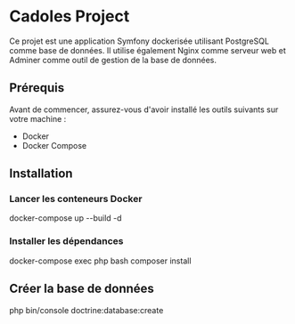 # Cadoles Project

Ce projet est une application Symfony dockerisée utilisant PostgreSQL comme base de données. Il utilise également Nginx comme serveur web et Adminer comme outil de gestion de la base de données.

## Prérequis

Avant de commencer, assurez-vous d'avoir installé les outils suivants sur votre machine :

- Docker
- Docker Compose

## Installation

### Lancer les conteneurs Docker
docker-compose up --build -d

### Installer les dépendances
docker-compose exec php bash
composer install


## Créer la base de données
 php bin/console doctrine:database:create
